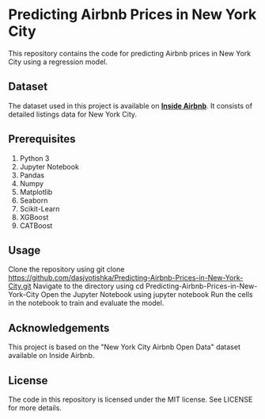 # Predicting Airbnb Prices in New York City
This repository contains the code for predicting Airbnb prices in New York City using a regression model.

## Dataset
The dataset used in this project is available on <b><u>Inside Airbnb</u></b>. It consists of detailed listings data for New York City.

## Prerequisites
1. Python 3
2. Jupyter Notebook
3. Pandas
4. Numpy
5. Matplotlib
6. Seaborn
7. Scikit-Learn
8. XGBoost
9. CATBoost

## Usage
Clone the repository using git clone https://github.com/dasjyotishka/Predicting-Airbnb-Prices-in-New-York-City.git
Navigate to the directory using cd Predicting-Airbnb-Prices-in-New-York-City
Open the Jupyter Notebook using jupyter notebook
Run the cells in the notebook to train and evaluate the model.

## Acknowledgements
This project is based on the "New York City Airbnb Open Data" dataset available on Inside Airbnb.

## License
The code in this repository is licensed under the MIT license. See LICENSE for more details.
